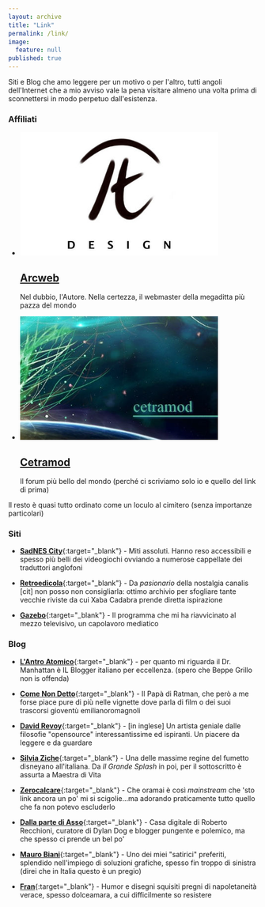 ```yaml
---
layout: archive
title: "Link"
permalink: /link/
image: 
  feature: null
published: true
---
```


Siti e Blog che amo leggere per un motivo o per l'altro, tutti angoli dell'Internet che a mio avviso vale la pena visitare almeno una volta prima di sconnettersi in modo perpetuo dall'esistenza.

### <i class="fa fa-bookmark"></i> Affiliati

<ul class="th-grid">
<li>
  <a href="http://www.arcweb.it" target="blank"><img src="/images/arcweb.jpg">
  <h2 class="post-title"><i class="fa fa-circle"></i> Arcweb</h2></a>
  <p class="post-excerpt">Nel dubbio, l'Autore. Nella certezza, il webmaster della megaditta più pazza del mondo</p>
</li>

<li>
  <a href="http://www.arcweb.it/cetramod/" target="blank"><img src="/images/teasercetramod.jpg">
  <h2 class="post-title"><i class="fa fa-circle"></i> Cetramod</h2></a>
  <p class="post-excerpt">Il forum più bello del mondo (perché ci scriviamo solo io e quello del link di prima)</p>
</li>
</ul>

Il resto è quasi tutto ordinato come un loculo al cimitero (senza importanze particolari)

### <i class="fa fa-globe"></i> Siti

- [**SadNES City**](http://www.sadnescity.it/){:target="_blank"} - Miti assoluti. Hanno reso accessibili e spesso più belli dei videogiochi ovviando a numerose cappellate dei traduttori anglofoni

- [**Retroedicola**](http://www.retroedicola.it/){:target="_blank"} - Da _pasionario_ della nostalgia canalis [cit] non posso non consigliarla: ottimo archivio per sfogliare tante vecchie riviste da cui Xaba Cadabra prende diretta ispirazione

- [**Gazebo**](http://www.gazebo.rai.it){:target="_blank"} - Il programma che mi ha riavvicinato al mezzo televisivo, un capolavoro mediatico

### <i class="fa fa-pencil"></i> Blog

- [**L'Antro Atomico**](http://docmanhattan.blogspot.it/){:target="_blank"} - per quanto mi riguarda il Dr. Manhattan è IL Blogger italiano per eccellenza. (spero che Beppe Grillo non is offenda)

- [**Come Non Detto**](https://leortola.wordpress.com/){:target="_blank"} - Il Papà di Ratman, che però a me forse piace pure di più nelle vignette dove parla di film o dei suoi trascorsi gioventù emilianoromagnoli

- [**David Revoy**](http://www.davidrevoy.com/){:target="_blank"} - [in inglese] Un artista geniale dalle filosofie "opensource" interessantissime ed ispiranti. Un piacere da leggere e da guardare

- [**Silvia Ziche**](http://www.silviaziche.com/){:target="_blank"} - Una delle massime regine del fumetto disneyano all'italiana. Da _Il Grande Splash_ in poi, per il sottoscritto è assurta a Maestra di Vita

- [**Zerocalcare**](http://www.zerocalcare.it/){:target="_blank"} - Che oramai è così _mainstream_ che 'sto link ancora un po' mi si scigolie...ma adorando praticamente tutto quello che fa non potevo escluderlo

- [**Dalla parte di Asso**](http://prontoallaresa.blogspot.com/){:target="_blank"} - Casa digitale di Roberto Recchioni, curatore di Dylan Dog e blogger pungente e polemico, ma che spesso ci prende un bel po' 

- [**Mauro Biani**](http://maurobiani.it/){:target="_blank"} - Uno dei miei "satirici" preferiti, splendido nell'impiego di soluzioni grafiche, spesso fin troppo di sinistra (direi che in Italia questo è un pregio)

- [**Fran**](http://www.frandemartino.net/){:target="_blank"} - Humor e disegni squisiti pregni di napoletaneità verace, spesso dolceamara, a cui difficilmente so resistere